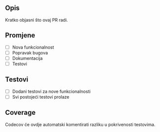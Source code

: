 ## Opis
Kratko objasni što ovaj PR radi.

## Promjene
- [ ] Nova funkcionalnost
- [ ] Popravak bugova
- [ ] Dokumentacija
- [ ] Testovi

## Testovi
- [ ] Dodani testovi za nove funkcionalnosti
- [ ] Svi postojeći testovi prolaze

## Coverage
Codecov će ovdje automatski komentirati razliku u pokrivenosti testovima.
